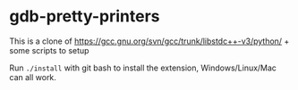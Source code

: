 # gdb-pretty-printers
This is a clone of https://gcc.gnu.org/svn/gcc/trunk/libstdc++-v3/python/ + some scripts to setup

Run `./install` with git bash to install the extension, Windows/Linux/Mac can all work.
